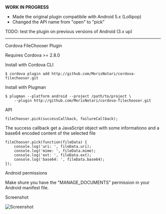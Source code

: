 **WORK IN PROGRESS**

- Made the original plugin compatibile with Android 5.x (Lollipop)
- Changed the API name from "open" to "pick"

TODO: test the plugin on previous versions of Android (3.x up)

---

Cordova FileChooser Plugin

Requires Cordova >= 2.8.0

Install with Cordova CLI
	
	$ cordova plugin add http://github.com/MorisNotari/cordova-filechooser.git

Install with Plugman 

	$ plugman --platform android --project /path/to/project \ 
		--plugin http://github.com/MorisNotari/cordova-filechooser.git

API

	fileChooser.pick(successCallback, failureCallback);

The success callback get a JavaScript object with some informationo and a base64 encoded content of the selected file

	fileChooser.pick(function(fileData) {
		console.log('uri: ', fileData.uri);
		console.log('mime: ', fileData.mime);
		console.log('ext: ', fileData.ext);
		console.log('base64: ', fileData.base64);
	});

Android permissions

Make shure you have the "MANAGE_DOCUMENTS" permission in your Android manifest file.

Screenshot

![Screenshot](filechooser.png "Screenshot")

